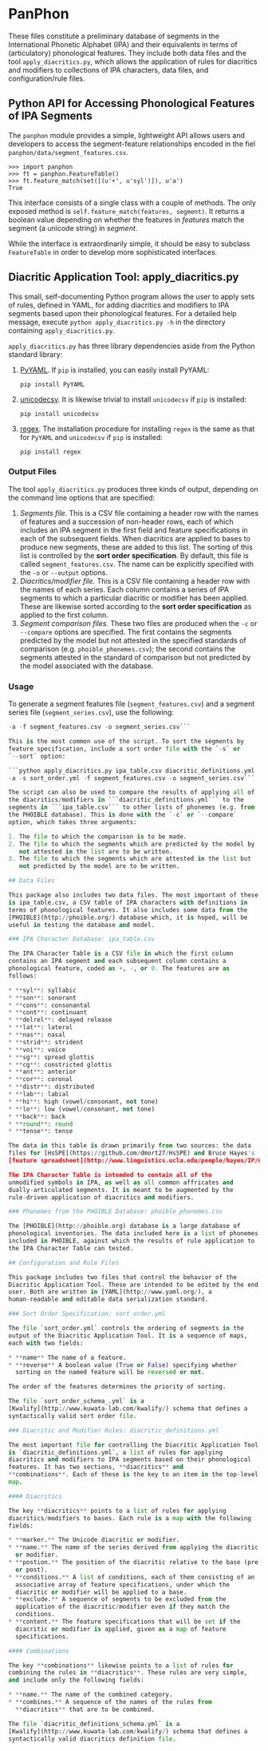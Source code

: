 # PanPhon

These files constitute a preliminary database of segments in the
International Phonetic Alphabet (IPA) and their equivalents in terms
of (articulatory) phonological features. They include both data files
and the tool `apply_diacritics.py`, which allows the application of
rules for diacritics and modifiers to collections of IPA characters,
data files, and configuration/rule files.

## Python API for Accessing Phonological Features of IPA Segments

The `panphon` module provides a simple, lightweight API allows users
and developers to access the segment-feature relationships encoded in
the fiel `panphon/data/segment_features.csv`.

    >>> import panphon
    >>> ft = panphon.FeatureTable()
    >>> ft.feature_match(set([(u'+', u'syl')]), u'a')
	True

This interface consists of a single class with a couple of
methods. The only exposed method is `self.feature_match(features,
segment)`. It returns a boolean value depending on whether the
features in *features* match the segment (a unicode string) in
*segment*.

While the interface is extraordinarily simple, it should be easy to
subclass `FeatureTable` in order to develop more sophisticated
interfaces.

## Diacritic Application Tool: apply_diacritics.py

This small, self-documenting Python program allows the user to apply
sets of rules, defined in YAML, for adding diacritics and modifiers to
IPA segments based upon their phonological features. For a detailed
help message, execute `python apply_diacritics.py -h` in the directory
containing `apply_diacritics.py`.

`apply_diacritics.py` has three library dependencies aside from the
Python standard library:

1. [PyYAML](http://pyyaml.org/wiki/PyYAML). If `pip` is installed, you
   can easily install PyYAML:

	```pip install PyYAML``` 

2. [unicodecsv](https://pypi.python.org/pypi/unicodecsv/0.9.4). It is
   likewise trivial to install `unicodecsv` if `pip` is installed:

    ```pip install unicodecsv```

3. [regex](https://pypi.python.org/pypi/regex). The installation
   procedure for installing `regex` is the same as that for `PyYAML`
   and `unicodecsv` if `pip` is installed:

   ```pip install regex```


### Output Files
	
The tool `apply_diacritics.py` produces three kinds of output,
depending on the command line options that are specified:

1. *Segments file.* This is a CSV file containing a header row with
   the names of features and a succession of non-header rows, each of
   which includes an IPA segment in the first field and feature
   specifications in each of the subsequent fields. When diacritics
   are applied to bases to produce new segments, these are added to
   this list. The sorting of this list is controlled by the **sort
   order specification**. By default, this file is called
   ```segment_features.csv```. The name can be explicitly specified
   with the `-o` or `--output` options.
2. *Diacritics/modifier file.* This is a CSV file containing a header
   row with the names of each series. Each column contains a series of
   IPA segments to which a particular diacritic or modifier has been
   applied. These are likewise sorted according to the **sort order
   specification** as applied to the first column.
3. *Segment comparison files.* These two files are produced when the
   `-c` or `--compare` options are specified. The first contains the
   segments predicted by the model but not attested in the specified
   standards of comparison (e.g. `phoible_phonemes.csv`); the second
   contains the segments attested in the standard of comparison but
   not predicted by the model associated with the database.

### Usage

To generate a segment features file (```segment_features.csv```) and a
segment series file (```segment_series.csv```), use the following:

```python apply_diacritics.py ipa_table.csv diacritic_definitions.yml
-a -f segment_features.csv -o segment_series.csv```

This is the most common use of the script. To sort the segments by
feature specification, include a sort order file with the `-s` or
`--sort` option:

```python apply_diacritics.py ipa_table.csv diacritic_definitions.yml
-a -s sort_order.yml -f segment_features.csv -o segment_series.csv```

The script can also be used to compare the results of applying all of
the diacritics/modifiers in ```diacritic_definitions.yml``` to the
segments in ```ipa_table.csv``` to other lists of phonemes (e.g. from
the PHOIBLE database). This is done with the `-c` or `--compare`
option, which takes three arguments:

1. The file to which the comparison is to be made.
2. The file to which the segments which are predicted by the model by
   not attested in the list are to be written.
3. The file to which the segments which are attested in the list but
   not predicted by the model are to be written.

## Data Files

This package also includes two data files. The most important of these
is ipa_table.csv, a CSV table of IPA characters with definitions in
terms of phonological features. It also includes some data from the
[PHOIBLE](http://phoible.org/) database which, it is hoped, will be
useful in testing the database and model.

### IPA Character Database: ipa_table.csv

The IPA Character Table is a CSV file in which the first column
contains an IPA segment and each subsequent column contains a
phonological feature, coded as +, -, or 0. The features are as
follows:

* **syl**: syllabic
* **son**: sonorant
* **cons**: consonantal
* **cont**: continuant
* **delrel**: delayed release
* **lat**: lateral
* **nas**: nasal
* **strid**: strident
* **voi**: voice
* **sg**: spread glottis
* **cg**: constricted glottis
* **ant**: anterior
* **cor**: coronal
* **distr**: distributed
* **lab**: labial
* **hi**: high (vowel/consonant, not tone)
* **lo**: low (vowel/consonant, not tone)
* **back**: back
* **round**: round
* **tense**: tense

The data in this table is drawn primarily from two sources: the data
files for [HsSPE](https://github.com/dmort27/HsSPE) and Bruce Hayes's
[feature spreadsheet](http://www.linguistics.ucla.edu/people/hayes/IP/#features).

The IPA Character Table is intended to contain all of the
unmodified symbols in IPA, as well as all common affricates and
dually-articulated segments. It is meant to be augmented by the
rule-driven application of diacritics and modifiers.

### Phonemes from the PHOIBLE Database: phoible_phonemes.csv

The [PHOIBLE](http://phoible.org) database is a large database of
phonological inventories. The data included here is a list of phonemes
included in PHOIBLE, against which the results of rule application to
the IPA Character Table can tested.

## Configuration and Rule Files

This package includes two files that control the behavior of the
Diacritic Application Tool. These are intended to be edited by the end
user. Both are written in [YAML](http://www.yaml.org/), a
human-readable and editable data serialization standard.

### Sort Order Specification: sort_order.yml

The file `sort_order.yml` controls the ordering of segments in the
output of the Diacritic Application Tool. It is a sequence of maps,
each with two fields:

* **name** The name of a feature.
* **reverse** A boolean value (True or False) specifying whether
  sorting on the named feature will be reversed or not.

The order of the features determines the priority of sorting.

The file `sort_order_schema_.yml` is a
[Kwalify](http://www.kuwata-lab.com/kwalify/) schema that defines a
syntactically valid sort order file.

### Diacritic and Modifier Rules: diacritic_definitions.yml

The most important file for controlling the Diacritic Application Tool
is `diacritic_definitions.yml`, a list of rules for applying
diacritics and modifiers to IPA segments based on their phonological
features. It has two sections, **diacritics** and
**combinations**. Each of these is the key to an item in the top-level
map.

#### Diacritics

The key **diacritics** points to a list of rules for applying
diacritics/modifiers to bases. Each rule is a map with the following
fields:

* **marker.** The Unicode diacritic or modifier.
* **name.** The name of the series derived from applying the diacritic
  or modifier.
* **postion.** The position of the diacritic relative to the base (pre
  or post).
* **conditions.** A list of conditions, each of them consisting of an
  associative array of feature specifications, under which the
  diacritic or modifier will be applied to a base.
* **exclude.** A sequence of segments to be excluded from the
  application of the diacritic/modifier even if they match the
  conditions.
* **content.** The feature specifications that will be set if the
  diacritic or modifier is applied, given as a map of feature
  specifications.

#### Combinations

The key **combinations** likewise points to a list of rules for
combining the rules in **diacritics**. These rules are very simple,
and include only the following fields:

* **name.** The name of the combined category.
* **combines.** A sequence of the names of the rules from
  **diacritics** that are to be combined.

The file `diacritic_definitions_schema.yml` is a
[Kwalify](http://www.kuwata-lab.com/kwalify/) schema that defines a
syntactically valid diacritics definition file.
